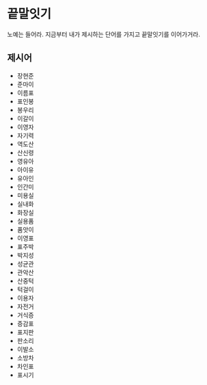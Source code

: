 # 끝말잇기
노예는 들어라. 지금부터 내가 제시하는 단어를 가지고 끝말잇기를 이어가거라.

## 제시어
- 장현준
- 준마이
- 이름표
- 표인봉
- 봉우리
- 이갈이
- 이영자
- 자기력
- 역도산
- 산신령
- 영유아
- 아이유
- 유아인
- 인간미
- 미용실
- 실내화
- 화장실
- 실용품
- 품앗이
- 이영표
- 표주박
- 박지성
- 성균관
- 관악산
- 산중턱
- 턱걸이
- 이용자
- 자전거
- 거식증
- 증감표
- 표지판
- 판소리
- 이발소
- 소방차
- 차인표
- 표시기